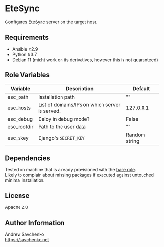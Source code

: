 # EteSync
Configures [EteSync](https://github.com/etesync/server) server on the target host.

## Requirements

- Ansible ≥2.9
- Python ≥3.7
- Debian 11 (might work on its derivatives, however this is not guaranteed)


## Role Variables
| Variable    | Description                                    | Default       |
|-------------|------------------------------------------------|---------------|
| esc_path    | Installation path                              | ""            |
| esc_hosts   | List of domains/IPs on which server is served. | 127.0.0.1     |
| esc_debug   | Deloy in debug mode?                           | False         |
| esc_rootdir | Path to the user data                          | ""            |
| esc_skey    | Django's `SECRET_KEY`                          | Random string |


## Dependencies
Tested on machine that is already provisioned with the [base role](https://github.com/savchenko/debian/blob/bullseye/roles/base/README.md).  
Likely to complain about missing packages if executed against untouched minimal installation.


## License
Apache 2.0


## Author Information
Andrew Savchenko  
https://savchenko.net
